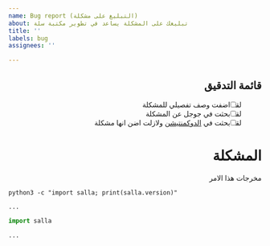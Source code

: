 ```yaml
---
name: Bug report (التبليغ على مشكلة)
about: تبليغك على المشكلة يساعد في تطوير مكتبة سلة
title: ''
labels: bug
assignees: ''

---
```


<div dir="rtl">

## قائمة التدقيق

<!-- ضع حرف اكس داخل المربع اذ كنت قد نفذت المطلوب -->

* [ ] لقد اضفت وصف تفصيلي للمشكلة
* [ ] لقد بحثت في جوجل عن المشكلة
* [ ] لقد بحثت في [الدوكمنتيشن](https://github.com/TheAwiteb/salla/blob/main/README.md) ولازلت اضن انها مشكلة

# المشكلة

مخرجات هذا الامر

</div>

`python3 -c "import salla; print(salla.version)"`


```
...
```

<!-- على قدر استطاعتك اوصف المشكلة الي تواجها مع كود يتضمن المشكلة: -->

```py
import salla

...
```

<!-- اذا كنت تريد ان تكتب بالعربية ازيل الكومنت عن التاق الذي بالاسفل واكتب فيه-->



<!-- 

<div dir="rtl">

اكتب هنا بالعربية

</div>

-->
